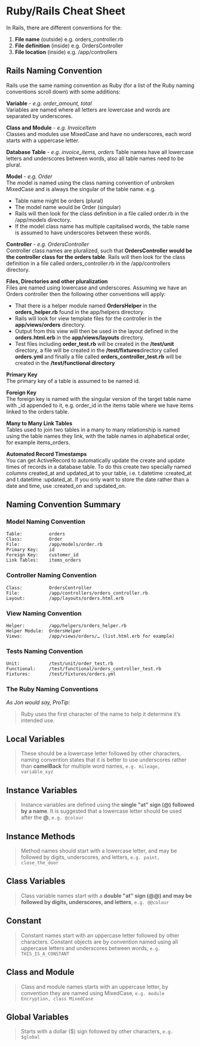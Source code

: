 # Ruby/Rails Cheat Sheet

In Rails, there are different conventions for the:

1. **File name** \(outside\) e.g. orders\_controller.rb
2. **File definition** \(inside\) e.g. OrdersController
3. **File location** \(inside\) e.g. /app/controllers

## Rails Naming Convention

Rails use the same naming convention as Ruby \(for a list of the Ruby naming conventions scroll down\) with some additions:

**Variable** - _e.g. order\_amount, total_  
Variables are named where all letters are lowercase and words are separated by underscores.

**Class and Module** - _e.g. InvoiceItem_  
Classes and modules use MixedCase and have no underscores, each word starts with a uppercase letter.

**Database Table** - _e.g. invoice\_items, orders_ Table names have all lowercase letters and underscores between words, also all table names need to be plural.

**Model** - _e.g. Order_  
The model is named using the class naming convention of unbroken MixedCase and is always the singular of the table name. e.g.

* Table name might be orders \(plural\)
* The model name would be Order \(singular\)
* Rails will then look for the class definition in a file called order.rb in the /app/models directory.
* If the model class name has multiple capitalised words, the table name is assumed to have underscores between these words.

**Controller** - _e.g. OrdersController_  
Controller class names are pluralized, such that **OrdersController would be the controller class for the orders table**. Rails will then look for the class definition in a file called orders\_controller.rb in the /app/controllers directory.

**Files, Directories and other pluralization**  
Files are named using lowercase and underscores. Assuming we have an Orders controller then the following other conventions will apply:

* That there is a helper module named **OrdersHelper** in the **orders\_helper.rb** found in the app/helpers directory.
* Rails will look for view template files for the controller in the **app/views/orders** directory.
* Output from this view will then be used in the layout defined in the **orders.html.erb** in the **app/views/layouts** directory.
* Test files including **order\_test.rb** will be created in the **/test/unit** directory, a file will be created in the **/test/fixtures**directory called **orders.yml** and finally a file called **orders\_controller\_test.rb** will be created in the **/test/functional directory**

**Primary Key**  
The primary key of a table is assumed to be named id.

**Foreign Key**  
The foreign key is named with the singular version of the target table name with \_id appended to it, e.g. order\_id in the items table where we have items linked to the orders table.

**Many to Many Link Tables**  
Tables used to join two tables in a many to many relationship is named using the table names they link, with the table names in alphabetical order, for example items\_orders.

**Automated Record Timestamps**  
You can get ActiveRecord to automatically update the create and update times of records in a database table. To do this create two specially named columns created\_at and updated\_at to your table, i.e. t.datetime :created\_at and t.datetime :updated\_at. If you only want to store the date rather than a date and time, use :created\_on and :updated\_on.

## Naming Convention Summary

### Model Naming Convention

```text
Table: 			orders
Class: 			Order
File: 			/app/models/order.rb
Primary Key: 	id
Foreign Key: 	customer_id
Link Tables: 	items_orders
```

### Controller Naming Convention

```text
Class: 			OrdersController
File: 			/app/controllers/orders_controller.rb
Layout: 		/app/layouts/orders.html.erb
```

### View Naming Convention

```text
Helper: 		/app/helpers/orders_helper.rb
Helper Module: 	OrdersHelper
Views: 			/app/views/orders/… (list.html.erb for example)
```

### Tests Naming Convention

```text
Unit: 			/test/unit/order_test.rb
Functional: 	/test/functional/orders_controller_test.rb
Fixtures: 		/test/fixtures/orders.yml
```

### The Ruby Naming Conventions

_As Jon would say, ProTip:_

> Ruby uses the first character of the name to help it determine it’s intended use.

## **Local Variables**

> These should be a lowercase letter followed by other characters, naming convention states that it is better to use underscores rather than **camelBack** for multiple word names, `e.g. mileage, variable_xyz`

## **Instance Variables**

> Instance variables are defined using the **single "at" sign \(@\) followed by a name**. It is suggested that a lowercase letter should be used after the **@**, `e.g. @colour`

## **Instance Methods**

> Method names should start with a lowercase letter, and may be followed by digits, underscores, and letters, `e.g. paint, close_the_door`

## **Class Variables**

> Class variable names start with a **double "at" sign \(@@\) and may be followed by digits, underscores, and letters**, `e.g. @@colour`

## **Constant**

> Constant names start with an uppercase letter followed by other characters. Constant objects are by convention named using all uppercase letters and underscores between words, `e.g. THIS_IS_A_CONSTANT`

## **Class and Module**

> Class and module names starts with an uppercase letter, by convention they are named using MixedCase, `e.g. module Encryption, class MixedCase`

## **Global Variables**

> Starts with a dollar \($\) sign followed by other characters, `e.g. $global`

